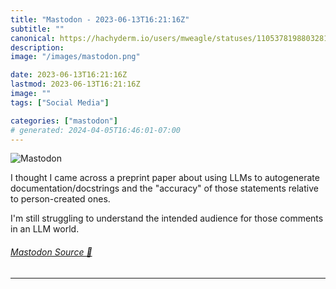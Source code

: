 ```yaml
---
title: "Mastodon - 2023-06-13T16:21:16Z"
subtitle: ""
canonical: https://hachyderm.io/users/mweagle/statuses/110537819880328104
description:
image: "/images/mastodon.png"

date: 2023-06-13T16:21:16Z
lastmod: 2023-06-13T16:21:16Z
image: ""
tags: ["Social Media"]

categories: ["mastodon"]
# generated: 2024-04-05T16:46:01-07:00
---
```

![Mastodon](/images/mastodon.png)

<p>I thought I came across a preprint paper about using LLMs to autogenerate documentation/docstrings and the &quot;accuracy&quot; of those statements relative to person-created ones.</p><p>I&#39;m still struggling to understand the intended audience for those comments in an LLM world.</p>


###### [Mastodon Source 🐘](https://hachyderm.io/@mweagle/110537819880328104)

___
